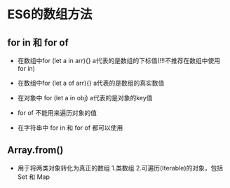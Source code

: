 <!--
 * @Author: x09898 coder_xujie@163.com
 * @Date: 2022-05-09 20:54:21
 * @LastEditors: x09898 coder_xujie@163.com
 * @FilePath: \HTML-CSS-Javascript-\JAVAScript+ES6\ES6\数组方法.md
 * @Description: 
-->
# ES6的数组方法

## for in 和 for of

* 在数组中for (let a in arr){}  a代表的是数组的下标值(!!!不推荐在数组中使用 for in)
* 在数组中for (let a of arr){}  a代表的是数组的真实数值

* 在对象中 for (let a in obj)  a代表的是对象的key值
* for of 不能用来遍历对象的值

* 在字符串中 for in 和 for of 都可以使用

## Array.from()

* 用于将两类对象转化为真正的数组 1.类数组 2.可遍历(Iterable)的对象，包括 Set 和 Map
